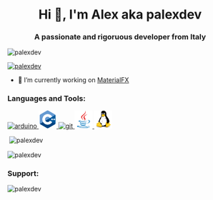 <h1 align="center">Hi 👋, I'm Alex aka palexdev</h1>
<h3 align="center">A passionate and rigoruous developer from Italy</h3>

<p align="left"> <img src="https://komarev.com/ghpvc/?username=palexdev&label=Profile%20views&color=0e75b6&style=flat" alt="palexdev" /> </p>

<p align="left"> <a href="https://github.com/ryo-ma/github-profile-trophy"><img src="https://github-profile-trophy.vercel.app/?username=palexdev" alt="palexdev" /></a> </p>

- 🔭 I’m currently working on [MaterialFX](https://github.com/palexdev/MaterialFX/tree/rewrite)

</p>

<h3 align="left">Languages and Tools:</h3>
<p align="left"> <a href="https://www.arduino.cc/" target="_blank" rel="noreferrer"> <img src="https://cdn.worldvectorlogo.com/logos/arduino-1.svg" alt="arduino" width="40" height="40"/> </a> <a href="https://www.w3schools.com/cpp/" target="_blank" rel="noreferrer"> <img src="https://raw.githubusercontent.com/devicons/devicon/master/icons/cplusplus/cplusplus-original.svg" alt="cplusplus" width="40" height="40"/> </a> <a href="https://git-scm.com/" target="_blank" rel="noreferrer"> <img src="https://www.vectorlogo.zone/logos/git-scm/git-scm-icon.svg" alt="git" width="40" height="40"/> </a> <a href="https://www.java.com" target="_blank" rel="noreferrer"> <img src="https://raw.githubusercontent.com/devicons/devicon/master/icons/java/java-original.svg" alt="java" width="40" height="40"/> </a> <a href="https://www.linux.org/" target="_blank" rel="noreferrer"> <img src="https://raw.githubusercontent.com/devicons/devicon/master/icons/linux/linux-original.svg" alt="linux" width="40" height="40"/> </a> </p>

<p></p>
<p>&nbsp;<img align="center" src="https://github-readme-stats.vercel.app/api?username=palexdev&show_icons=true&theme=tokyonight&locale=en" alt="palexdev" /></p>
<p></p>
<p><img align="center" src="https://github-readme-streak-stats.herokuapp.com/?user=palexdev&" alt="palexdev" /></p>


<h3 align="left">Support:</h3>
<p><a href="https://ko-fi.com/palexdev"> <img align="left" src="https://cdn.ko-fi.com/cdn/kofi3.png?v=3" height="50" width="210" alt="palexdev" /></a></p><br><br>
